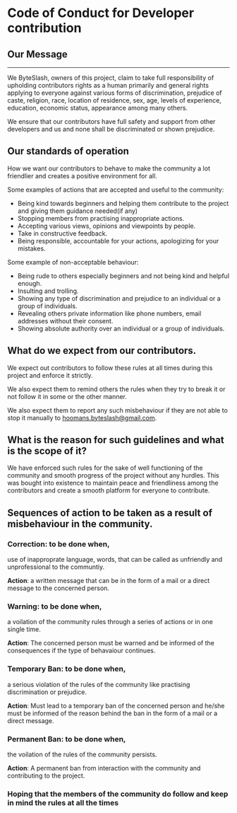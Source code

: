 # Code of Conduct for Developer contribution

## Our Message

<hr>

We ByteSlash, owners of this project, claim to take full responsibility of upholding contributors rights as a human primarily and general rights applying to everyone against various forms of discrimination, prejudice of caste, religion, race, location of residence, sex, age, levels of experience, education, economic status, appearance among many others.

We ensure that our contributors have full safety and support from other developers and us and none shall be discriminated or shown prejudice.

## Our standards of operation

How we want our contributors to behave to make the community a lot friendlier and creates a positive environment for all.

Some examples of actions that are accepted and useful to the community:

- Being kind towards beginners and helping them contribute to the project and giving them guidance needed(if any)
- Stopping members from practising inappropriate actions.
- Accepting various views, opinions and viewpoints by people.
- Take in constructive feedback.
- Being responsible, accountable for your actions, apologizing for your mistakes.

Some example of non-acceptable behaviour:

- Being rude to others especially beginners and not being kind and helpful enough.
- Insulting and trolling.
- Showing any type of discrimination and prejudice to an individual or a group of individuals.
- Revealing others private information like phone numbers, email addresses without their consent.
- Showing absolute authority over an individual or a group of individuals.

## What do we expect from our contributors.

We expect out contributors to follow these rules at all times during this project and enforce it strictly.

We also expect them to remind others the rules when they try to break it or not follow it in some or the other manner.

We also expect them to report any such misbehaviour if they are not able to stop it manually to hoomans.byteslash@gmail.com.

## What is the reason for such guidelines and what is the scope of it?

We have enforced such rules for the sake of well functioning of the community and smooth progress of the project without any hurdles. This was bought into existence to maintain peace and friendliness among the contributors and create a smooth platform for everyone to contribute.

## Sequences of action to be taken as a result of misbehaviour in the community.

### **Correction**: to be done when,

use of inapproprate language, words, that can be called as unfriendly and unprofessional to the communtiy.

**Action**: a written message that can be in the form of a mail or a direct message to the concerned person.

### **Warning**: to be done when,

a voilation of the community rules through a series of actions or in one single time.

**Action**: The concerned person must be warned and be informed of the consequences if the type of behavaiour continues.

### **Temporary Ban**: to be done when,

a serious violation of the rules of the community like practising discrimination or prejudice.

**Action**: Must lead to a temporary ban of the concerned person and he/she must be informed of the reason behind the ban in the form of a mail or a direct message.

### **Permanent Ban**: to be done when,

the voilation of the rules of the community persists.

**Action**: A permanent ban from interaction with the community and contributing to the project.

### Hoping that the members of the community do follow and keep in mind the rules at all the times
